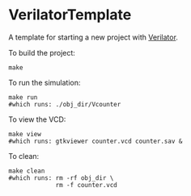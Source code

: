 # VerilatorTemplate

A template for starting a new project with [Verilator](http://www.veripool.org/wiki/verilator).

To build the project:
```
make
```
To run the simulation:
```
make run
#which runs: ./obj_dir/Vcounter
```

To view the VCD:
```
make view
#which runs: gtkviewer counter.vcd counter.sav &
```

To clean:
```
make clean
#which runs: rm -rf obj_dir \
             rm -f counter.vcd
```
